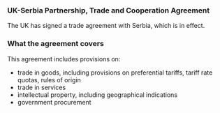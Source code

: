 ### UK-Serbia Partnership, Trade and Cooperation Agreement

The UK has signed a trade agreement with Serbia, which is in effect.

### What the agreement covers

This agreement includes provisions on:

- trade in goods, including provisions on preferential tariffs, tariff rate quotas, rules of origin
- trade in services
- intellectual property, including geographical indications
- government procurement
